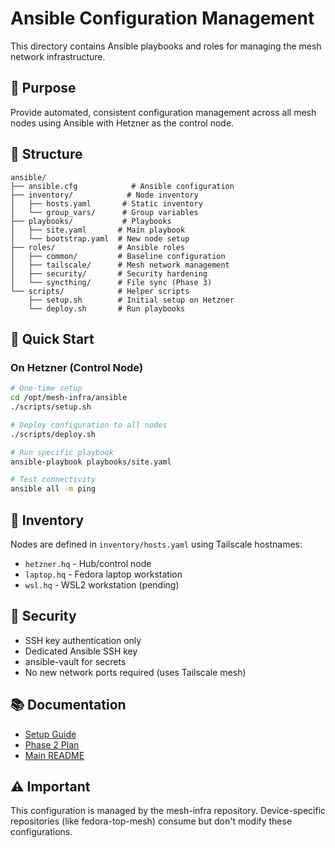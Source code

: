 # Ansible Configuration Management

This directory contains Ansible playbooks and roles for managing the mesh network infrastructure.

## 🎯 Purpose

Provide automated, consistent configuration management across all mesh nodes using Ansible with Hetzner as the control node.

## 📁 Structure

```
ansible/
├── ansible.cfg            # Ansible configuration
├── inventory/            # Node inventory
│   ├── hosts.yaml       # Static inventory
│   └── group_vars/      # Group variables
├── playbooks/           # Playbooks
│   ├── site.yaml       # Main playbook
│   └── bootstrap.yaml  # New node setup
├── roles/              # Ansible roles
│   ├── common/         # Baseline configuration
│   ├── tailscale/      # Mesh network management
│   ├── security/       # Security hardening
│   └── syncthing/      # File sync (Phase 3)
└── scripts/            # Helper scripts
    ├── setup.sh        # Initial setup on Hetzner
    └── deploy.sh       # Run playbooks
```

## 🚀 Quick Start

### On Hetzner (Control Node)

```bash
# One-time setup
cd /opt/mesh-infra/ansible
./scripts/setup.sh

# Deploy configuration to all nodes
./scripts/deploy.sh

# Run specific playbook
ansible-playbook playbooks/site.yaml

# Test connectivity
ansible all -m ping
```

## 📝 Inventory

Nodes are defined in `inventory/hosts.yaml` using Tailscale hostnames:
- `hetzner.hq` - Hub/control node
- `laptop.hq` - Fedora laptop workstation
- `wsl.hq` - WSL2 workstation (pending)

## 🔐 Security

- SSH key authentication only
- Dedicated Ansible SSH key
- ansible-vault for secrets
- No new network ports required (uses Tailscale mesh)

## 📚 Documentation

- [Setup Guide](../docs/ANSIBLE_SETUP_GUIDE.md)
- [Phase 2 Plan](../docs/PHASE2_PLAN.md)
- [Main README](../README.md)

## ⚠️ Important

This configuration is managed by the mesh-infra repository. Device-specific repositories (like fedora-top-mesh) consume but don't modify these configurations.